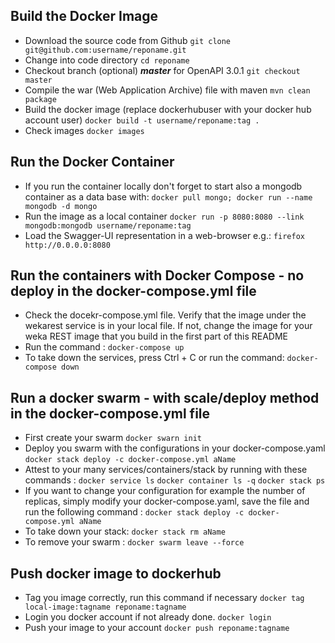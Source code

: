 ## Build the Docker Image

* Download the source code from Github
`git clone git@github.com:username/reponame.git`
* Change into code directory
`cd reponame`
* Checkout branch (optional)
  ***master*** for OpenAPI 3.0.1
  `git checkout master`
* Compile the war (Web Application Archive) file with maven
  `mvn clean package`
* Build the docker image (replace dockerhubuser with your docker hub account user)
  `docker build -t username/reponame:tag .`
* Check images
  `docker images`

## Run the Docker Container

* If you run the container locally don't forget to start also a mongodb container as a data base with:
`docker pull mongo; docker run --name mongodb -d mongo`
* Run the image as a local container 
`docker run -p 8080:8080 --link mongodb:mongodb username/reponame:tag`
* Load the Swagger-UI representation in a web-browser
e.g.: `firefox http://0.0.0.0:8080`


## Run the containers with Docker Compose - no deploy in the docker-compose.yml file

* Check the docekr-compose.yml file. Verify that the image under the wekarest service is in your local file. If not, change the image for your weka REST image that you build in the first part of this README
* Run the command :
`docker-compose up`
* To take down the services, press Ctrl + C or run the command: 
`docker-compose down`

## Run a docker swarm - with scale/deploy method in the docker-compose.yml file

* First create your swarm
`docker swarn init`
* Deploy you swarm with the configurations in your docker-compose.yaml
`docker stack deploy -c docker-compose.yml aName`
* Attest to your many services/containers/stack by running with these commands :
`docker service ls`
`docker container ls -q`
`docker stack ps`
* If you want to change your configuration for example the number of replicas, simply modify your docker-compose.yaml, save the file and run the following command :
`docker stack deploy -c docker-compose.yml aName`
* To take down your stack:
`docker stack rm aName`
* To remove your swarm :
`docker swarm leave --force`


## Push docker image to dockerhub

* Tag you image correctly, run this command if necessary
`docker tag local-image:tagname reponame:tagname`
* Login you docker account if not already done.
`docker login`
* Push your image to your account
`docker push reponame:tagname`

